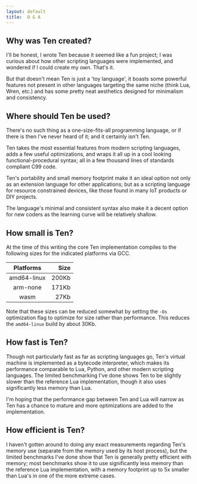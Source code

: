 ```yaml
---
layout: default
title:  Q & A
---
```


## Why was Ten created?
I'll be honest, I wrote Ten because it seemed like a fun project;
I was curious about how other scripting languages were implemented,
and wondered if I could create my own.  That's it.

But that doesn't mean Ten is just a 'toy language', it boasts some
powerful features not present in other languages targeting the same
niche (think Lua, Wren, etc.) and has some pretty neat aesthetics
designed for minimalism and consistency.

## Where should Ten be used?
There's no such thing as a one-size-fits-all programming language, or
if there is then I've never heard of it; and it certainly isn't Ten.

Ten takes the most essential features from modern scripting languages,
adds a few useful optimizations, and wraps it all up in a cool looking
functional-procedural syntax; all in a few thousand lines of standards
compliant C99 code.

Ten's portability and small memory footprint make it an ideal option not
only as an extension language for other applications; but as a scripting
language for resource constrained devices, like those found in many
IoT products or DIY projects.

The language's minimal and consistent syntax also make it a decent
option for new coders as the learning curve will be relatively shallow.

## How small is Ten?
At the time of this writing the core Ten implementation compiles to
the following sizes for the indicated platforms via GCC.

|    Platforms    |            Size         |
|:---------------:|------------------------:|
|   amd64-linux   |                   200Kb |
|   arm-none      |                   171Kb |
|   wasm          |                    27Kb |

Note that these sizes can be reduced somewhat by setting the `-Os`
optimization flag to optimize for size rather than performance.  This
reduces the `amd64-linux` build by about 30Kb.

## How fast is Ten?
Though not particularly fast as far as scripting languages go, Ten's
virtual machine is implemented as a bytecode interpreter, which makes
its performance comparable to Lua, Python, and other modern scripting
languages.  The limited benchmarking I've done shows Ten to be slightly
slower than the reference Lua implementation, though it also uses
significantly less memory than Lua.

I'm hoping that the performance gap between Ten and Lua will narrow as
Ten has a chance to mature and more optimizations are added to the
implementation.

## How efficient is Ten?
I haven't gotten around to doing any exact measurements regarding Ten's
memory use (separate from the memory used by its host process), but the
limited benchmarks I've done show that Ten is generally pretty efficient
with memory; most benchmarks show it to use significantly less memory
than the reference Lua implementation, with a memory footprint up to 5x
smaller than Lua's in one of the more extreme cases.
